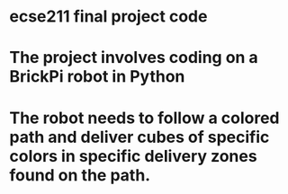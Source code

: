 # ecse211 final project code
# The project involves coding on a BrickPi robot in Python
# The robot needs to follow a colored path and deliver cubes of specific colors in specific delivery zones found on the path.
